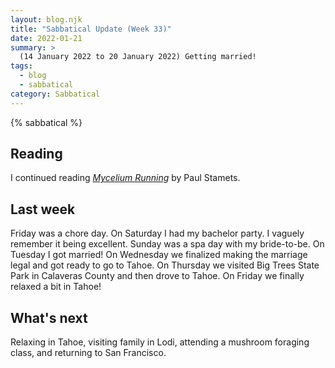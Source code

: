 ```yaml
---
layout: blog.njk
title: "Sabbatical Update (Week 33)"
date: 2022-01-21
summary: >
  (14 January 2022 to 20 January 2022) Getting married!
tags:
  - blog
  - sabbatical
category: Sabbatical
---
```


{% sabbatical %}

## Reading

I continued reading [*Mycelium Running*][mycelium] by
Paul Stamets.

[mycelium]: https://www.penguinrandomhouse.com/books/196974/mycelium-running-by-paul-stamets/

## Last week

Friday was a chore day. On Saturday I had my bachelor party.
I vaguely remember it being excellent. Sunday was a spa day
with my bride-to-be. On Tuesday I got married!
On Wednesday we finalized making the marriage legal and got
ready to go to Tahoe. On Thursday we visited Big Trees
State Park in Calaveras County and then drove to Tahoe. On
Friday we finally relaxed a bit in Tahoe!

## What's next

Relaxing in Tahoe, visiting family in Lodi, attending a mushroom
foraging class, and returning to San Francisco.
